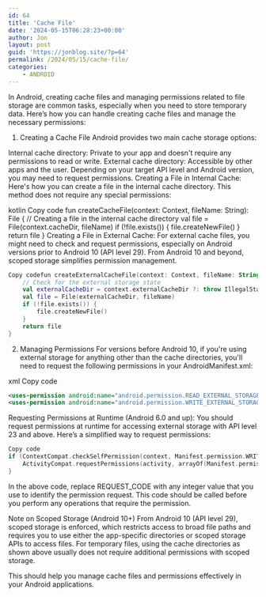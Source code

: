 ```yaml
---
id: 64
title: 'Cache File'
date: '2024-05-15T06:28:23+00:00'
author: Jon
layout: post
guid: 'https://jonblog.site/?p=64'
permalink: /2024/05/15/cache-file/
categories:
    - ANDROID
---
```




In Android, creating cache files and managing permissions related to file storage are common tasks, especially when you need to store temporary data. Here’s how you can handle creating cache files and manage the necessary permissions:

1. Creating a Cache File Android provides two main cache storage options:

Internal cache directory: Private to your app and doesn't require any permissions to read or write. External cache directory: Accessible by other apps and the user. Depending on your target API level and Android version, you may need to request permissions. Creating a File in Internal Cache: Here's how you can create a file in the internal cache directory. This method does not require any special permissions:

kotlin Copy code fun createCacheFile(context: Context, fileName: String): File { // Creating a file in the internal cache directory val file = File(context.cacheDir, fileName) if (!file.exists()) { file.createNewFile() } return file } Creating a File in External Cache: For external cache files, you might need to check and request permissions, especially on Android versions prior to Android 10 (API level 29). From Android 10 and beyond, scoped storage simplifies permission management.

```kotlin
Copy codefun createExternalCacheFile(context: Context, fileName: String): File {
    // Check for the external storage state
    val externalCacheDir = context.externalCacheDir ?: throw IllegalStateException("External cache is not available")
    val file = File(externalCacheDir, fileName)
    if (!file.exists()) {
        file.createNewFile()
    }
    return file
}
```

2. Managing Permissions For versions before Android 10, if you're using external storage for anything other than the cache directories, you'll need to request the following permissions in your AndroidManifest.xml:

xml Copy code

```xml
<uses-permission android:name="android.permission.READ_EXTERNAL_STORAGE"/>
<uses-permission android:name="android.permission.WRITE_EXTERNAL_STORAGE"/>
```

Requesting Permissions at Runtime (Android 6.0 and up): You should request permissions at runtime for accessing external storage with API level 23 and above. Here’s a simplified way to request permissions:

```kotlin
Copy code
if (ContextCompat.checkSelfPermission(context, Manifest.permission.WRITE_EXTERNAL_STORAGE) != PackageManager.PERMISSION_GRANTED) {
    ActivityCompat.requestPermissions(activity, arrayOf(Manifest.permission.WRITE_EXTERNAL_STORAGE), REQUEST_CODE)
}
```

In the above code, replace REQUEST_CODE with any integer value that you use to identify the permission request. This code should be called before you perform any operations that require the permission.

Note on Scoped Storage (Android 10+) From Android 10 (API level 29), scoped storage is enforced, which restricts access to broad file paths and requires you to use either the app-specific directories or scoped storage APIs to access files. For temporary files, using the cache directories as shown above usually does not require additional permissions with scoped storage.

This should help you manage cache files and permissions effectively in your Android applications.